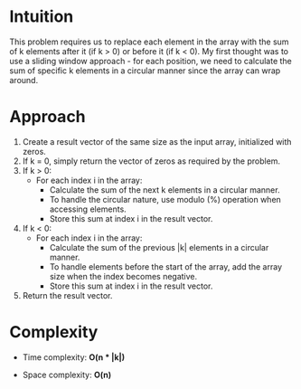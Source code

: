 # Intuition
<!-- Describe your first thoughts on how to solve this problem. -->
This problem requires us to replace each element in the array with the sum of k elements after it (if k > 0) or before it (if k < 0). My first thought was to use a sliding window approach - for each position, we need to calculate the sum of specific k elements in a circular manner since the array can wrap around.

# Approach
<!-- Describe your approach to solving the problem. -->
1. Create a result vector of the same size as the input array, initialized with zeros.
2. If k = 0, simply return the vector of zeros as required by the problem.
3. If k > 0:
   - For each index i in the array:
     - Calculate the sum of the next k elements in a circular manner.
     - To handle the circular nature, use modulo (%) operation when accessing elements.
     - Store this sum at index i in the result vector.
4. If k < 0:
   - For each index i in the array:
     - Calculate the sum of the previous |k| elements in a circular manner.
     - To handle elements before the start of the array, add the array size when the index becomes negative.
     - Store this sum at index i in the result vector.
5. Return the result vector.

# Complexity
- Time complexity: **O(n * |k|)**

- Space complexity: **O(n)**
